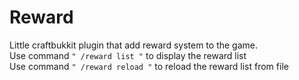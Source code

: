 # Reward
Little craftbukkit plugin that add reward system to the game. <br/>
Use command <code>" /reward list "</code> to display the reward list <br/>
Use command <code>" /reward reload "</code> to reload the reward list from file <br/>
